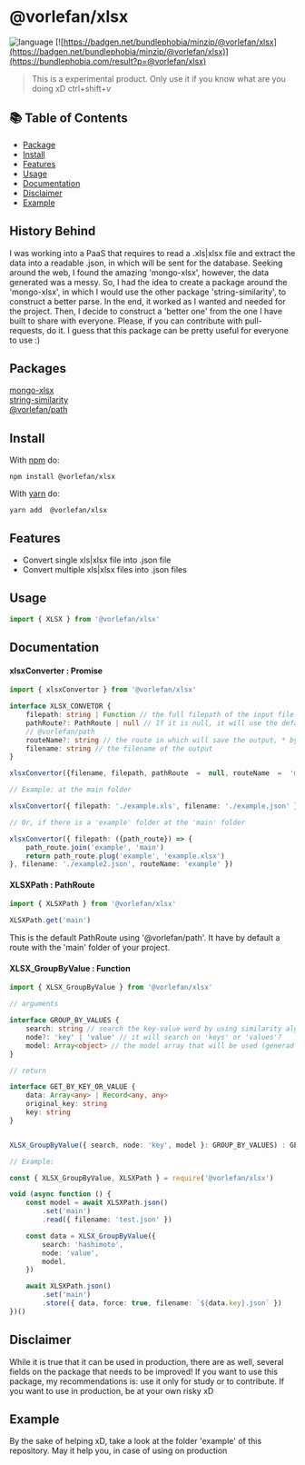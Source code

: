 # @vorlefan/xlsx

![language](https://img.shields.io/badge/language-typescript-blue.svg)
[![https://badgen.net/bundlephobia/minzip/@vorlefan/xlsx](https://badgen.net/bundlephobia/minzip/@vorlefan/xlsx)](https://bundlephobia.com/result?p=@vorlefan/xlsx)

> This is a experimental product. Only use it if you know what are you doing xD
> ctrl+shift+v

## :books: Table of Contents

-   [Package](#package)
-   [Install](#package-installation)
-   [Features](#features)
-   [Usage](#usage)
-   [Documentation](#docs)
-   [Disclaimer](#disclaimer)
-   [Example](#example)

## History Behind

I was working into a PaaS that requires to read a .xls|xlsx file and extract the data into a readable .json,
in which will be sent for the database.
Seeking around the web, I found the amazing 'mongo-xlsx', however, the data generated was a messy. So, I had
the idea to create a package around the 'mongo-xlsx', in which I would use the other package 'string-similarity',
to construct a better parse.
In the end, it worked as I wanted and needed for the project.
Then, I decide to construct a 'better one' from the one I have built to share with everyone.
Please, if you can contribute with pull-requests, do it. I guess that this package can be pretty useful for everyone to use :)

## Packages

[mongo-xlsx](https://github.com/Moblox/mongo-xlsx) <br />
[string-similarity](https://github.com/aceakash/string-similarity) <br />
[@vorlefan/path](https://github.com/DaxSoft/path) <br />

## Install

With [npm](https://npmjs.org) do:

```
npm install @vorlefan/xlsx
```

With [yarn](https://yarnpkg.com/en/) do:

```
yarn add  @vorlefan/xlsx
```

## Features

-   Convert single xls|xlsx file into .json file
-   Convert multiple xls|xlsx files into .json files

## Usage

```ts
import { XLSX } from '@vorlefan/xlsx'
```

## Documentation

#### xlsxConverter : Promise

```ts
import { xlsxConvertor } from '@vorlefan/xlsx'

interface XLSX_CONVETOR {
    filepath: string | Function // the full filepath of the input file (.xls)
    pathRoute?: PathRoute | null // If it is null, it will use the default, you can define one by using
    // @vorlefan/path
    routeName?: string // the route in which will save the output, * by default is main
    filename: string // the filename of the output
}

xlsxConvertor({filename, filepath, pathRoute  =  null, routeName  =  'main',} : XLSX_CONVETOR)

// Example: at the main folder

xlsxConvertor({ filepath: './example.xls', filename: './example.json' }).then(console.log).catch(console.error)

// Or, if there is a 'example' folder at the 'main' folder

xlsxConvertor({ filepath: ({path_route}) => {
    path_route.join('example', 'main')
    return path_route.plug('example', 'example.xlsx')
}, filename: './example2.json', routeName: 'example' })

```

#### XLSXPath : PathRoute

```ts
import { XLSXPath } from '@vorlefan/xlsx'

XLSXPath.get('main')
```

This is the default PathRoute using '@vorlefan/path'.
It have by default a route with the 'main' folder of your project.

#### XLSX_GroupByValue : Function

```ts
import { XLSX_GroupByValue } from '@vorlefan/xlsx'

// arguments

interface GROUP_BY_VALUES {
    search: string // search the key-value word by using similarity algorithim
    node?: 'key' | 'value' // it will search on 'keys' or 'values'?
    model: Array<object> // the model array that will be used (generad from xlsxConverter)
}

// return

interface GET_BY_KEY_OR_VALUE {
    data: Array<any> | Record<any, any>
    original_key: string
    key: string
}


XLSX_GroupByValue({ search, node: 'key', model }: GROUP_BY_VALUES) : GET_BY_KEY_OR_VALUE

// Example:

const { XLSX_GroupByValue, XLSXPath } = require('@vorlefan/xlsx')

void (async function () {
    const model = await XLSXPath.json()
        .set('main')
        .read({ filename: 'test.json' })

    const data = XLSX_GroupByValue({
        search: 'hashimoto',
        node: 'value',
        model,
    })

    await XLSXPath.json()
        .set('main')
        .store({ data, force: true, filename: `${data.key}.json` })
})()

```

## Disclaimer

While it is true that it can be used in production, there are as well, several fields on the package that needs to be improved! If you want to use this package, my recommendations is: use it only for study or to contribute. If you want to use in production, be at your own risky xD

## Example

By the sake of helping xD, take a look at the folder 'example' of this repository. May it help you, in case of using on production
